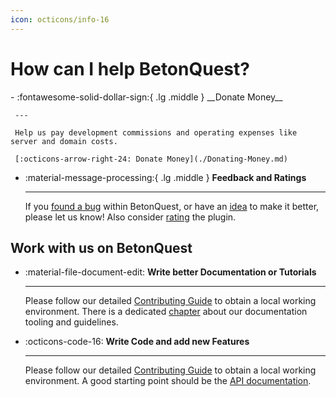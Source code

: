 ```yaml
---
icon: octicons/info-16
---
```

# How can I help BetonQuest?

<div class="grid cards" markdown>
 -   :fontawesome-solid-dollar-sign:{ .lg .middle } __Donate Money__
 
     ---
     
     Help us pay development commissions and operating expenses like server and domain costs.
 
     [:octicons-arrow-right-24: Donate Money](./Donating-Money.md)  

 -   :material-message-processing:{ .lg .middle } __Feedback and Ratings__
  
     ---
     If you [found a bug](https://github.com/BetonQuest/BetonQuest/issues/new/choose) within BetonQuest,
     or have an [idea](https://github.com/BetonQuest/BetonQuest/discussions) to make it better, please let us know!
     Also consider [rating](https://www.spigotmc.org/resources/2117/) the plugin. 

</div>

## Work with us on BetonQuest

<div class="grid cards" markdown>

 -   :material-file-document-edit:  __Write better Documentation or Tutorials__
 
     ---
     Please follow our detailed [Contributing Guide](Setup-Project.md) to obtain a local working environment. 
     There is a dedicated [chapter](./Process/Docs/Workflow.md) about our documentation tooling and guidelines.
 
 -   :octicons-code-16:  __Write Code and add new Features__ 
 
     ---
     Please follow our detailed [Contributing Guide](Setup-Project.md) to obtain a local working environment. 
     A good starting point should be the [API documentation](../API/Overview.md).

</div>


